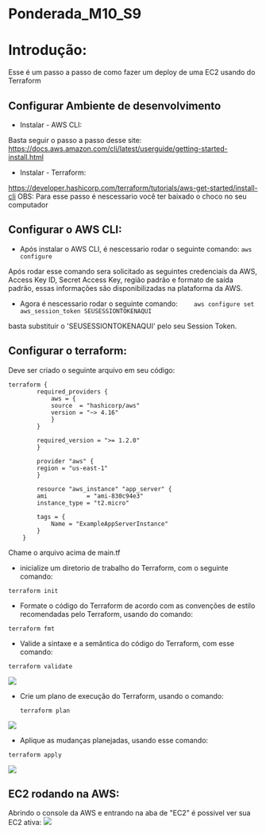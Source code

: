 # Ponderada_M10_S9

# Introdução:
Esse é um passo a passo de como fazer um deploy de uma EC2 usando do Terraform

## Configurar Ambiente de desenvolvimento

- Instalar - AWS CLI:
  
Basta seguir o passo a passo desse site:
https://docs.aws.amazon.com/cli/latest/userguide/getting-started-install.html

- Instalar - Terraform:
  
https://developer.hashicorp.com/terraform/tutorials/aws-get-started/install-cli
OBS: Para esse passo é nescessario você ter baixado o choco no seu computador 

## Configurar o AWS CLI:
- Após instalar o AWS CLI, é nescessario rodar o seguinte comando:
```aws configure```

Após rodar esse comando sera solicitado as seguintes credenciais da AWS, Access Key ID, Secret Access Key, região padrão e formato de saída padrão, essas informações são disponibilizadas na plataforma da AWS.

- Agora é nescessario rodar o seguinte comando:
```    aws configure set aws_session_token SEUSESSIONTOKENAQUI```

basta substituir o 'SEUSESSIONTOKENAQUI' pelo seu Session Token.

## Configurar o terraform:
Deve ser criado o seguinte arquivo em seu código:
```
terraform {
        required_providers {
            aws = {
            source  = "hashicorp/aws"
            version = "~> 4.16"
            }
        }

        required_version = ">= 1.2.0"
        }

        provider "aws" {
        region = "us-east-1"
        }

        resource "aws_instance" "app_server" {
        ami           = "ami-830c94e3"
        instance_type = "t2.micro"

        tags = {
            Name = "ExampleAppServerInstance"
        }
    }
```
Chame o arquivo acima de main.tf

-  inicialize um diretorio de trabalho do Terraform, com o seguinte comando:

``` terraform init ```

- Formate o código do Terraform de acordo com as convenções de estilo recomendadas pelo Terraform, usando do comando:

``` terraform fmt ```

- Valide a sintaxe e a semântica do código do Terraform, com esse comando:

```terraform validate```

<img src="./Assets/Ponderada2.png"></img>

- Crie um plano de execução do Terraform, usando o comando:

  ```terraform plan```

 <img src="./Assets/Ponderada3.png"></img>

- Aplique as mudanças planejadas, usando esse comando:

 ```terraform apply```

 <img src="./Assets/Ponderada4.png"></img>

 ## EC2 rodando na AWS:

Abrindo o console da AWS e entrando na aba de "EC2" é possivel ver sua EC2 ativa:
<img src="./Assets/Ponderada5.png"></img>

